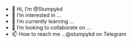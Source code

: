 - 👋 Hi, I’m @Stumpykd
- 👀 I’m interested in ...
- 🌱 I’m currently learning ...
- 💞️ I’m looking to collaborate on ...
- 📫 How to reach me ...@stumpykd on Telegram

<!---
Stumpykd/Stumpykd is a ✨ special ✨ repository because its `README.md` (this file) appears on your GitHub profile.
You can click the Preview link to take a look at your changes.
--->
